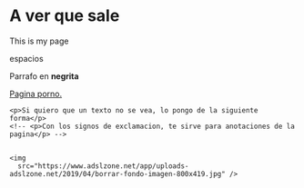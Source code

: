 <!DOCTYPE html>
<html lang="en-US">
  <head>
    <meta charset="utf-8">
    <meta name="viewport" content="width=device-width">
    <title>My test page</title>
  </head>
  <body>
    <h1>A ver que sale</h1>
    <p>This is my page</p> 
    <p>espacios</p>
    <p>Parrafo en <strong>negrita</strong></p>
    <a href="https://es.pornhub.com/" title="Pajillero">Pagina porno.</a>
    
    <p>Si quiero que un texto no se vea, lo pongo de la siguiente forma</p>
    <!-- <p>Con los signos de exclamacion, te sirve para anotaciones de la pagina</p> -->

    
    <img
      src="https://www.adslzone.net/app/uploads-adslzone.net/2019/04/borrar-fondo-imagen-800x419.jpg" />
  </body>
</html>
